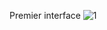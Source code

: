  Premier interface 
 ![1](https://github.com/nihal212/Gestion-de-restauration/assets/120100432/0898312f-97d3-4b79-8680-5011b581d6e0)


